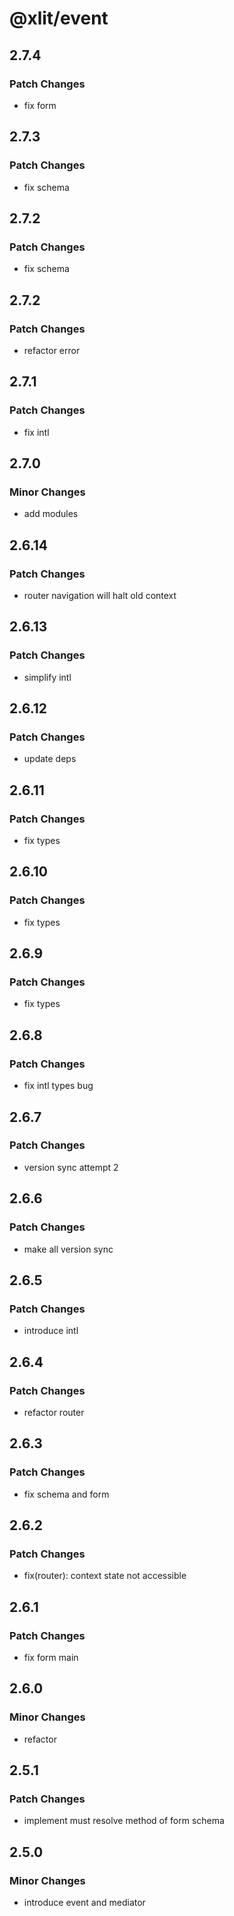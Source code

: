 # @xlit/event

## 2.7.4

### Patch Changes

- fix form

## 2.7.3

### Patch Changes

- fix schema

## 2.7.2

### Patch Changes

- fix schema

## 2.7.2

### Patch Changes

- refactor error

## 2.7.1

### Patch Changes

- fix intl

## 2.7.0

### Minor Changes

- add modules

## 2.6.14

### Patch Changes

- router navigation will halt old context

## 2.6.13

### Patch Changes

- simplify intl

## 2.6.12

### Patch Changes

- update deps

## 2.6.11

### Patch Changes

- fix types

## 2.6.10

### Patch Changes

- fix types

## 2.6.9

### Patch Changes

- fix types

## 2.6.8

### Patch Changes

- fix intl types bug

## 2.6.7

### Patch Changes

- version sync attempt 2

## 2.6.6

### Patch Changes

- make all version sync

## 2.6.5

### Patch Changes

- introduce intl

## 2.6.4

### Patch Changes

- refactor router

## 2.6.3

### Patch Changes

- fix schema and form

## 2.6.2

### Patch Changes

- fix(router): context state not accessible

## 2.6.1

### Patch Changes

- fix form main

## 2.6.0

### Minor Changes

- refactor

## 2.5.1

### Patch Changes

- implement must resolve method of form schema

## 2.5.0

### Minor Changes

- introduce event and mediator
